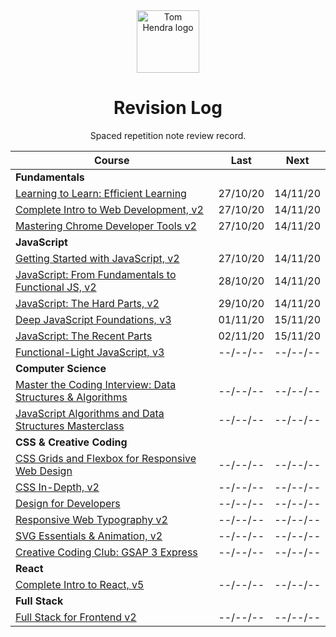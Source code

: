 <div align=center>
<img alt="Tom Hendra logo" src="https://res.cloudinary.com/tomhendra/image/upload/v1567091669/tomhendra-logo/tomhendra-logo-round-1024.png" width="100" />
<h1>Revision Log</h1>
<p>Spaced repetition note review record.</p>
</div>

| Course                                                                                                                   | Last     | Next     |
| ------------------------------------------------------------------------------------------------------------------------ | -------- | -------- |
| **Fundamentals**                                                                                                         |          |          |
| [Learning to Learn: Efficient Learning](10-learning-to-learn)                                                            | 27/10/20 | 14/11/20 |
| [Complete Intro to Web Development, v2](14-fem-beginner/1-complete-intro-to-web-development-v2)                          | 27/10/20 | 14/11/20 |
| [Mastering Chrome Developer Tools v2](14-fem-beginner/5-mastering-chrome-developer-tools-v2)                             | 27/10/20 | 14/11/20 |
| **JavaScript**                                                                                                           |          |          |
| [Getting Started with JavaScript, v2](14-fem-beginner/2-getting-started-with-javascript-v2)                              | 27/10/20 | 14/11/20 |
| [JavaScript: From Fundamentals to Functional JS, v2](14-fem-beginner/4-javascript-from-fundamentals-to-functional-js-v2) | 28/10/20 | 14/11/20 |
| [JavaScript: The Hard Parts, v2](15-fem-professional/1-javascript-the-hard-parts-v2)                                     | 29/10/20 | 14/11/20 |
| [Deep JavaScript Foundations, v3](15-fem-professional/2-deep-javascript-foundations-v3)                                  | 01/11/20 | 15/11/20 |
| [JavaScript: The Recent Parts](15-fem-professional/3-javascript-the-recent-parts)                                        | 02/11/20 | 15/11/20 |
| [Functional-Light JavaScript, v3](15-fem-professional/5-functional-light-javascript-v3)                                  | --/--/-- | --/--/-- |
| **Computer Science**                                                                                                     |          |          |
| [Master the Coding Interview: Data Structures & Algorithms](11-master-the-coding-interview)                              | --/--/-- | --/--/-- |
| [JavaScript Algorithms and Data Structures Masterclass](3-algorithms-and-data-structures)                                | --/--/-- | --/--/-- |
| **CSS & Creative Coding**                                                                                                |          |          |
| [CSS Grids and Flexbox for Responsive Web Design](14-fem-beginner/3-css-grids-and-flexbox-for-responsive-web-design)     | --/--/-- | --/--/-- |
| [CSS In-Depth, v2](15-fem-professional/6-css-in-depth-v2)                                                                | --/--/-- | --/--/-- |
| [Design for Developers](16-fem-design-to-code/1-design-for-developers)                                                   | --/--/-- | --/--/-- |
| [Responsive Web Typography v2](16-fem-design-to-code/2-responsive-web-typography-v2)                                     | --/--/-- | --/--/-- |
| [SVG Essentials & Animation, v2](16-fem-design-to-code/3-svg-essentials-and-animation-v2)                                | --/--/-- | --/--/-- |
| [Creative Coding Club: GSAP 3 Express](https://www.creativecodingclub.com/courses/gsap-3-express)                        | --/--/-- | --/--/-- |
| **React**                                                                                                                |          |          |
| [Complete Intro to React, v5](15-fem-professional/)                                                                      | --/--/-- | --/--/-- |
| **Full Stack**                                                                                                           |          |          |
| [Full Stack for Frontend v2](15-fem-professional/7-full-stack-for-front-end-engineers-v2)                                | --/--/-- | --/--/-- |

